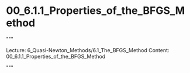 # 00_6.1.1_Properties_of_the_BFGS_Method

"""

Lecture: 6_Quasi-Newton_Methods/6.1_The_BFGS_Method
Content: 00_6.1.1_Properties_of_the_BFGS_Method

"""

